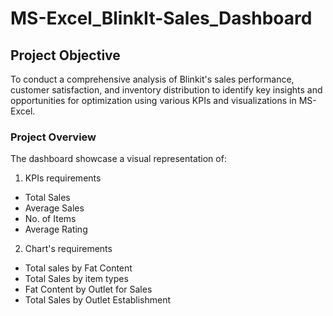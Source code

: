 # MS-Excel_BlinkIt-Sales_Dashboard

## Project Objective
To conduct a comprehensive analysis of Blinkit's sales performance, customer satisfaction, and inventory distribution to identify key insights and opportunities for optimization using various KPIs and visualizations in MS-Excel.

### Project Overview
The dashboard showcase a visual representation of:
1. KPIs requirements
 - Total Sales
 - Average Sales
 - No. of Items
 - Average Rating 
2. Chart's requirements
 - Total sales by Fat Content
 - Total Sales by item types
 - Fat Content by Outlet for Sales
 - Total Sales by Outlet Establishment

